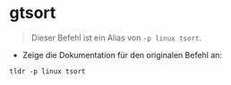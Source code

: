 # gtsort

> Dieser Befehl ist ein Alias von `-p linux tsort`.

- Zeige die Dokumentation für den originalen Befehl an:

`tldr -p linux tsort`
